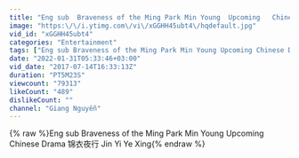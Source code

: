 ```yaml
---
title: "Eng sub  Braveness of the Ming Park Min Young  Upcoming   Chinese Drama 锦衣夜行 Jin Yi Ye Xing"
image: "https:\/\/i.ytimg.com\/vi\/xGGHH45ubt4\/hqdefault.jpg"
vid_id: "xGGHH45ubt4"
categories: "Entertainment"
tags: ["Eng sub Braveness of the Ming Park Min Young Upcoming Chinese Drama 锦衣夜行 Jin Yi Ye Xing","park min young","박민영"]
date: "2022-01-31T05:33:46+03:00"
vid_date: "2017-07-14T16:33:13Z"
duration: "PT5M23S"
viewcount: "79313"
likeCount: "489"
dislikeCount: ""
channel: "Giang Nguyễn"
---
```

{% raw %}Eng sub  Braveness of the Ming Park Min Young  Upcoming   Chinese Drama 锦衣夜行 Jin Yi Ye Xing{% endraw %}
